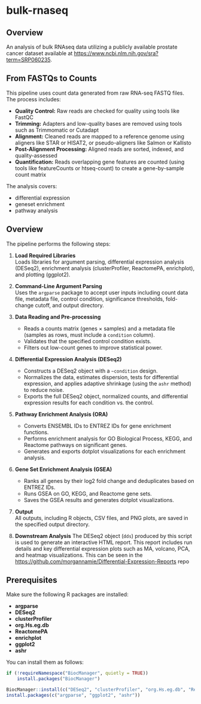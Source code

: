 # bulk-rnaseq

## Overview
An analysis of bulk RNAseq data utilizing a publicly available prostate cancer dataset available at https://www.ncbi.nlm.nih.gov/sra?term=SRP060235.

## From FASTQs to Counts
This pipeline uses count data generated from raw RNA-seq FASTQ files. The process includes:
- **Quality Control:** Raw reads are checked for quality using tools like FastQC
- **Trimming:** Adapters and low-quality bases are removed using tools such as Trimmomatic or Cutadapt
- **Alignment:** Cleaned reads are mapped to a reference genome using aligners like STAR or HISAT2, or pseudo-aligners like Salmon or Kallisto
- **Post-Alignment Processing:** Aligned reads are sorted, indexed, and quality-assessed
- **Quantification:** Reads overlapping gene features are counted (using tools like featureCounts or htseq-count) to create a gene-by-sample count matrix

The analysis covers:

- differential expression
- geneset enrichment
- pathway analysis

## Overview

The pipeline performs the following steps:

1. **Load Required Libraries**  
   Loads libraries for argument parsing, differential expression analysis (DESeq2), enrichment analysis (clusterProfiler, ReactomePA, enrichplot), and plotting (ggplot2).

2. **Command-Line Argument Parsing**  
   Uses the `argparse` package to accept user inputs including count data file, metadata file, control condition, significance thresholds, fold-change cutoff, and output directory.

3. **Data Reading and Pre-processing**  
   - Reads a counts matrix (genes × samples) and a metadata file (samples as rows, must include a `condition` column).  
   - Validates that the specified control condition exists.  
   - Filters out low-count genes to improve statistical power.

4. **Differential Expression Analysis (DESeq2)**  
   - Constructs a DESeq2 object with a `~condition` design.  
   - Normalizes the data, estimates dispersion, tests for differential expression, and applies adaptive shrinkage (using the `ashr` method) to reduce noise.
   - Exports the full DESeq2 object, normalized counts, and differential expression results for each condition vs. the control.

5. **Pathway Enrichment Analysis (ORA)**  
   - Converts ENSEMBL IDs to ENTREZ IDs for gene enrichment functions.  
   - Performs enrichment analysis for GO Biological Process, KEGG, and Reactome pathways on significant genes.  
   - Generates and exports dotplot visualizations for each enrichment analysis.

6. **Gene Set Enrichment Analysis (GSEA)**  
   - Ranks all genes by their log2 fold change and deduplicates based on ENTREZ IDs.  
   - Runs GSEA on GO, KEGG, and Reactome gene sets.  
   - Saves the GSEA results and generates dotplot visualizations.

7. **Output**  
   All outputs, including R objects, CSV files, and PNG plots, are saved in the specified output directory.

8. **Downstream Analysis**
    The DESeq2 object (`dds`) produced by this script is used to generate an interactive HTML report. This report includes run details and key differential expression  plots such as MA, volcano, PCA, and heatmap visualizations. This can be seen in the https://github.com/morgannamie/Differential-Expression-Reports repo


## Prerequisites

Make sure the following R packages are installed:

- **argparse**
- **DESeq2**
- **clusterProfiler**
- **org.Hs.eg.db**
- **ReactomePA**
- **enrichplot**
- **ggplot2**
- **ashr**

You can install them as follows:

```r
if (!requireNamespace("BiocManager", quietly = TRUE))
    install.packages("BiocManager")

BiocManager::install(c("DESeq2", "clusterProfiler", "org.Hs.eg.db", "ReactomePA", "enrichplot"))
install.packages(c("argparse", "ggplot2", "ashr"))
